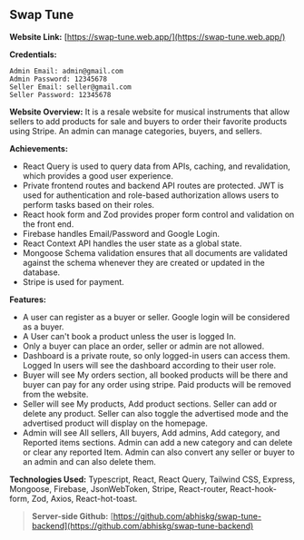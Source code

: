 <h2>Swap Tune</h2>

**Website Link:** [https://swap-tune.web.app/](https://swap-tune.web.app/)

**Credentials:**

```
Admin Email: admin@gmail.com
Admin Password: 12345678
Seller Email: seller@gmail.com
Seller Password: 12345678
```

**Website Overview:** It is a resale website for musical instruments that allow sellers to add products for sale and buyers to order their favorite products using Stripe. An admin can manage categories, buyers, and sellers.

**Achievements:**

- React Query is used to query data from APIs, caching, and revalidation, which provides a good user experience.
- Private frontend routes and backend API routes are protected. JWT is used for authentication and role-based authorization allows users to perform tasks based on their roles.
- React hook form and Zod provides proper form control and validation on the front end.
- Firebase handles Email/Password and Google Login.
- React Context API handles the user state as a global state.
- Mongoose Schema validation ensures that all documents are validated against the schema whenever they are created or updated in the database.
- Stripe is used for payment.

**Features:**

- A user can register as a buyer or seller. Google login will be considered as a buyer.
- A User can't book a product unless the user is logged In.
- Only a buyer can place an order, seller or admin are not allowed.
- Dashboard is a private route, so only logged-in users can access them. Logged In users will see the dashboard according to their user role.
- Buyer will see My orders section, all booked products will be there and buyer can pay for any order using stripe. Paid products will be removed from the website.
- Seller will see My products, Add product sections. Seller can add or delete any product. Seller can also toggle the advertised mode and the advertised product will display on the homepage.
- Admin will see All sellers, All buyers, Add admins, Add category, and Reported items sections. Admin can add a new category and can delete or clear any reported Item. Admin can also convert any seller or buyer to an admin and can also delete them.

**Technologies Used:** Typescript, React, React Query, Tailwind CSS, Express, Mongoose, Firebase, JsonWebToken, Stripe, React-router, React-hook-form, Zod, Axios, React-hot-toast.

> **Server-side Github:** [https://github.com/abhiskg/swap-tune-backend](https://github.com/abhiskg/swap-tune-backend)
